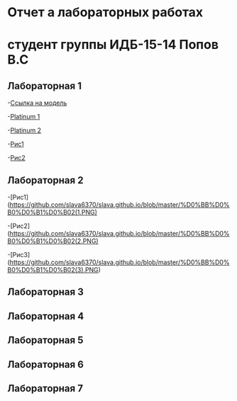 # Отчет а лабораторных работах
# студент группы ИДБ-15-14 Попов В.С

## Лабораторная 1
-[Ссылка на модель](https://github.com/slava6370/slava.github.io/blob/master/1.PNG)

-[Platinum 1](https://github.com/slava6370/slava.github.io/blob/master/platinum.txt)

-[Platinum 2](https://github.com/slava6370/slava.github.io/blob/master/Platinum%202.txt)

-[Рис1](https://github.com/slava6370/slava.github.io/blob/master/%D1%80%D0%B8%D1%81%201.PNG)

-[Рис2](https://github.com/slava6370/slava.github.io/blob/master/%D1%80%D0%B8%D1%812.PNG)

## Лабораторная 2
-[Рис1] (https://github.com/slava6370/slava.github.io/blob/master/%D0%BB%D0%B0%D0%B1%D0%B02(1.PNG)

-[Рис2] (https://github.com/slava6370/slava.github.io/blob/master/%D0%BB%D0%B0%D0%B1%D0%B02(2.PNG)

-[Рис3] (https://github.com/slava6370/slava.github.io/blob/master/%D0%BB%D0%B0%D0%B1%D0%B02(3).PNG)


## Лабораторная 3

## Лабораторная 4

## Лабораторная 5

## Лабораторная 6

## Лабораторная 7
